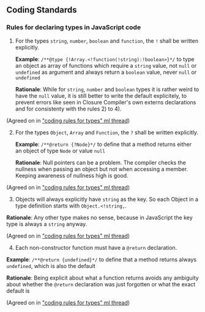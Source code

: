 ## Coding Standards

### Rules for declaring types in JavaScript code

1. For the types ```string```, ```number```, ```boolean``` and ```function```, the ```!``` shall be written explicitly.

   __Example__: ```/**@type {!Array.<!function(!string):!boolean>}*/``` to type an object as array of functions which require a ```string``` value, not ```null``` or ```undefined``` as argument and always return a ```boolean``` value, never ```null``` or ```undefined```

   __Rationale__: While for ```string```, ```number``` and ```boolean``` types it is rather weird to have the ```null``` value, it is still better to write the default explicitely, to prevent errors like seen in Closure Compiler's own externs declarations and for consistenty with the rules 2) to 4).

  (Agreed on in ["coding rules for types" ml thread])

2. For the types ```Object```, ```Array``` and ```Function```, the ```?``` shall be written explicitly.

   __Example__: ```/**@return {?Node}*/``` to define that a method returns either an object of type ```Node``` or value ```null```

   __Rationale__: Null pointers can be a problem. The compiler checks the nullness when passing an object but not when accessing a member. Keeping awareness of nullness high is good.

  (Agreed on in ["coding rules for types" ml thread])

3. Objects will always explicitly have ```string``` as the key. So each Object in a type definition starts with ```Object.<!string,```.

  __Rationale__: Any other type makes no sense, because in JavaScript the key type is always a ```string``` anyway.

  (Agreed on in ["coding rules for types" ml thread])

4. Each non-constructor function must have a ```@return``` declaration.

  __Example__: ```/**@return {undefined}*/``` to define that a method returns always ```undefined```, which is also the default

  __Rationale__: Being explicit about what a function returns avoids any ambiguity about whether the ```@return``` declaration was just forgotten or what the exact default is

  (Agreed on in ["coding rules for types" ml thread])


["coding rules for types" ml thread]:https://open.nlnet.nl/pipermail/webodf/2014-February/000117.html
